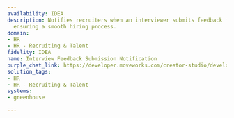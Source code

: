 ```yaml
---
availability: IDEA
description: Notifies recruiters when an interviewer submits feedback for a candidate,
  ensuring a smooth hiring process.
domain:
- HR
- HR - Recruiting & Talent
fidelity: IDEA
name: Interview Feedback Submission Notification
purple_chat_link: https://developer.moveworks.com/creator-studio/developer-tools/purple-chat/?conversation=%7B%22startTimestamp%22%3A%2211%3A43+AM%22%2C%22messages%22%3A%5B%7B%22parts%22%3A%5B%7B%22richText%22%3A%22%F0%9F%94%94+%3Cb%3ENew+Interview+Feedback+Submitted%3C%2Fb%3E%22%7D%2C%7B%22richText%22%3A%22%3Cbr%3E%F0%9F%93%8C+%3Cb%3ECandidate%3A%3C%2Fb%3E+John+Doe%3Cbr%3E%F0%9F%93%8C+%3Cb%3EJob+Role%3A%3C%2Fb%3E+Software+Engineer%3Cbr%3E%F0%9F%93%8C+%3Cb%3EInterviewer%3A%3C%2Fb%3E+Jane+Smith%3Cbr%3E%F0%9F%93%8C+%3Cb%3EFeedback+Status%3A%3C%2Fb%3E+Submitted%22%7D%2C%7B%22richText%22%3A%22Would+you+like+to+review+the+feedback+now%3F%22%7D%2C%7B%22buttons%22%3A%5B%7B%22buttonText%22%3A%22Review+Feedback%22%2C%22style%22%3A%22filled%22%7D%2C%7B%22buttonText%22%3A%22Later%22%2C%22style%22%3A%22outlined%22%7D%5D%7D%5D%2C%22role%22%3A%22assistant%22%7D%5D%7D
solution_tags:
- HR
- HR - Recruiting & Talent
systems:
- greenhouse

---
```

